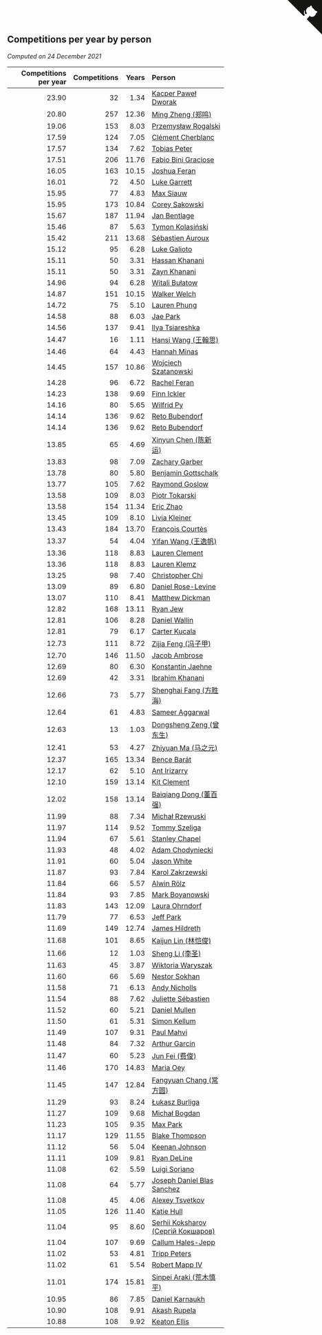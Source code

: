 ## Competitions per year by person

*Computed on 24 December 2021*

| Competitions per year | Competitions | Years | Person |
| ---: | ---: | ---: | :--- |
| 23.90 | 32 | 1.34 | [Kacper Paweł Dworak](https://www.worldcubeassociation.org/persons/2020DWOR01) |
| 20.80 | 257 | 12.36 | [Ming Zheng (郑鸣)](https://www.worldcubeassociation.org/persons/2009ZHEN11) |
| 19.06 | 153 | 8.03 | [Przemysław Rogalski](https://www.worldcubeassociation.org/persons/2013ROGA02) |
| 17.59 | 124 | 7.05 | [Clément Cherblanc](https://www.worldcubeassociation.org/persons/2014CHER05) |
| 17.57 | 134 | 7.62 | [Tobias Peter](https://www.worldcubeassociation.org/persons/2014PETE03) |
| 17.51 | 206 | 11.76 | [Fabio Bini Graciose](https://www.worldcubeassociation.org/persons/2010GRAC02) |
| 16.05 | 163 | 10.15 | [Joshua Feran](https://www.worldcubeassociation.org/persons/2011FERA01) |
| 16.01 | 72 | 4.50 | [Luke Garrett](https://www.worldcubeassociation.org/persons/2017GARR05) |
| 15.95 | 77 | 4.83 | [Max Siauw](https://www.worldcubeassociation.org/persons/2017SIAU02) |
| 15.95 | 173 | 10.84 | [Corey Sakowski](https://www.worldcubeassociation.org/persons/2011SAKO01) |
| 15.67 | 187 | 11.94 | [Jan Bentlage](https://www.worldcubeassociation.org/persons/2010BENT01) |
| 15.46 | 87 | 5.63 | [Tymon Kolasiński](https://www.worldcubeassociation.org/persons/2016KOLA02) |
| 15.42 | 211 | 13.68 | [Sébastien Auroux](https://www.worldcubeassociation.org/persons/2008AURO01) |
| 15.12 | 95 | 6.28 | [Luke Galioto](https://www.worldcubeassociation.org/persons/2015GALI02) |
| 15.11 | 50 | 3.31 | [Hassan Khanani](https://www.worldcubeassociation.org/persons/2018KHAN26) |
| 15.11 | 50 | 3.31 | [Zayn Khanani](https://www.worldcubeassociation.org/persons/2018KHAN28) |
| 14.96 | 94 | 6.28 | [Witali Bułatow](https://www.worldcubeassociation.org/persons/2015BUAT01) |
| 14.87 | 151 | 10.15 | [Walker Welch](https://www.worldcubeassociation.org/persons/2011WELC01) |
| 14.72 | 75 | 5.10 | [Lauren Phung](https://www.worldcubeassociation.org/persons/2016PHUN02) |
| 14.58 | 88 | 6.03 | [Jae Park](https://www.worldcubeassociation.org/persons/2015PARK24) |
| 14.56 | 137 | 9.41 | [Ilya Tsiareshka](https://www.worldcubeassociation.org/persons/2012TERE01) |
| 14.47 | 16 | 1.11 | [Hansi Wang (王翰思)](https://www.worldcubeassociation.org/persons/2020WANG19) |
| 14.46 | 64 | 4.43 | [Hannah Minas](https://www.worldcubeassociation.org/persons/2017MINA04) |
| 14.45 | 157 | 10.86 | [Wojciech Szatanowski](https://www.worldcubeassociation.org/persons/2011SZAT01) |
| 14.28 | 96 | 6.72 | [Rachel Feran](https://www.worldcubeassociation.org/persons/2015FERA01) |
| 14.23 | 138 | 9.69 | [Finn Ickler](https://www.worldcubeassociation.org/persons/2012ICKL01) |
| 14.16 | 80 | 5.65 | [Wilfrid Py](https://www.worldcubeassociation.org/persons/2016PYWI01) |
| 14.14 | 136 | 9.62 | [Reto Bubendorf](https://www.worldcubeassociation.org/persons/2012BUBE01) |
| 14.14 | 136 | 9.62 | [Reto Bubendorf](https://www.worldcubeassociation.org/persons/2012BUBE01) |
| 13.85 | 65 | 4.69 | [Xinyun Chen (陈新运)](https://www.worldcubeassociation.org/persons/2017CHEN36) |
| 13.83 | 98 | 7.09 | [Zachary Garber](https://www.worldcubeassociation.org/persons/2014GARB01) |
| 13.78 | 80 | 5.80 | [Benjamin Gottschalk](https://www.worldcubeassociation.org/persons/2016GOTT01) |
| 13.77 | 105 | 7.62 | [Raymond Goslow](https://www.worldcubeassociation.org/persons/2014GOSL01) |
| 13.58 | 109 | 8.03 | [Piotr Tokarski](https://www.worldcubeassociation.org/persons/2013TOKA01) |
| 13.58 | 154 | 11.34 | [Eric Zhao](https://www.worldcubeassociation.org/persons/2010ZHAO19) |
| 13.45 | 109 | 8.10 | [Livia Kleiner](https://www.worldcubeassociation.org/persons/2013KLEI03) |
| 13.43 | 184 | 13.70 | [François Courtès](https://www.worldcubeassociation.org/persons/2008COUR01) |
| 13.37 | 54 | 4.04 | [Yifan Wang (王逸帆)](https://www.worldcubeassociation.org/persons/2017WANY29) |
| 13.36 | 118 | 8.83 | [Lauren Clement](https://www.worldcubeassociation.org/persons/2013KLEM01) |
| 13.36 | 118 | 8.83 | [Lauren Klemz](https://www.worldcubeassociation.org/persons/2013KLEM01) |
| 13.25 | 98 | 7.40 | [Christopher Chi](https://www.worldcubeassociation.org/persons/2014CHIC01) |
| 13.09 | 89 | 6.80 | [Daniel Rose-Levine](https://www.worldcubeassociation.org/persons/2015ROSE01) |
| 13.07 | 110 | 8.41 | [Matthew Dickman](https://www.worldcubeassociation.org/persons/2013DICK01) |
| 12.82 | 168 | 13.11 | [Ryan Jew](https://www.worldcubeassociation.org/persons/2008JEWR01) |
| 12.81 | 106 | 8.28 | [Daniel Wallin](https://www.worldcubeassociation.org/persons/2013WALL03) |
| 12.81 | 79 | 6.17 | [Carter Kucala](https://www.worldcubeassociation.org/persons/2015KUCA01) |
| 12.73 | 111 | 8.72 | [Zijia Feng (冯子甲)](https://www.worldcubeassociation.org/persons/2013FENG02) |
| 12.70 | 146 | 11.50 | [Jacob Ambrose](https://www.worldcubeassociation.org/persons/2010AMBR01) |
| 12.69 | 80 | 6.30 | [Konstantin Jaehne](https://www.worldcubeassociation.org/persons/2015JAEH01) |
| 12.69 | 42 | 3.31 | [Ibrahim Khanani](https://www.worldcubeassociation.org/persons/2018KHAN27) |
| 12.66 | 73 | 5.77 | [Shenghai Fang (方胜海)](https://www.worldcubeassociation.org/persons/2016FANG01) |
| 12.64 | 61 | 4.83 | [Sameer Aggarwal](https://www.worldcubeassociation.org/persons/2017AGGA01) |
| 12.63 | 13 | 1.03 | [Dongsheng Zeng (曾东生)](https://www.worldcubeassociation.org/persons/2020ZENG03) |
| 12.41 | 53 | 4.27 | [Zhiyuan Ma (马之元)](https://www.worldcubeassociation.org/persons/2017MAZH04) |
| 12.37 | 165 | 13.34 | [Bence Barát](https://www.worldcubeassociation.org/persons/2008BARA01) |
| 12.17 | 62 | 5.10 | [Ant Irizarry](https://www.worldcubeassociation.org/persons/2016IRIZ02) |
| 12.10 | 159 | 13.14 | [Kit Clement](https://www.worldcubeassociation.org/persons/2008CLEM01) |
| 12.02 | 158 | 13.14 | [Baiqiang Dong (董百强)](https://www.worldcubeassociation.org/persons/2008DONG06) |
| 11.99 | 88 | 7.34 | [Michał Rzewuski](https://www.worldcubeassociation.org/persons/2014RZEW01) |
| 11.97 | 114 | 9.52 | [Tommy Szeliga](https://www.worldcubeassociation.org/persons/2012SZEL01) |
| 11.94 | 67 | 5.61 | [Stanley Chapel](https://www.worldcubeassociation.org/persons/2016CHAP04) |
| 11.93 | 48 | 4.02 | [Adam Chodyniecki](https://www.worldcubeassociation.org/persons/2017CHOD02) |
| 11.91 | 60 | 5.04 | [Jason White](https://www.worldcubeassociation.org/persons/2016WHIT16) |
| 11.87 | 93 | 7.84 | [Karol Zakrzewski](https://www.worldcubeassociation.org/persons/2014ZAKR01) |
| 11.84 | 66 | 5.57 | [Alwin Rölz](https://www.worldcubeassociation.org/persons/2016ROLZ01) |
| 11.84 | 93 | 7.85 | [Mark Boyanowski](https://www.worldcubeassociation.org/persons/2014BOYA01) |
| 11.83 | 143 | 12.09 | [Laura Ohrndorf](https://www.worldcubeassociation.org/persons/2009OHRN01) |
| 11.79 | 77 | 6.53 | [Jeff Park](https://www.worldcubeassociation.org/persons/2015PARK08) |
| 11.69 | 149 | 12.74 | [James Hildreth](https://www.worldcubeassociation.org/persons/2009HILD01) |
| 11.68 | 101 | 8.65 | [Kaijun Lin (林恺俊)](https://www.worldcubeassociation.org/persons/2013LINK01) |
| 11.66 | 12 | 1.03 | [Sheng Li (李圣)](https://www.worldcubeassociation.org/persons/2020LISH02) |
| 11.63 | 45 | 3.87 | [Wiktoria Waryszak](https://www.worldcubeassociation.org/persons/2018WARY01) |
| 11.60 | 66 | 5.69 | [Nestor Sokhan](https://www.worldcubeassociation.org/persons/2016SOKH01) |
| 11.58 | 71 | 6.13 | [Andy Nicholls](https://www.worldcubeassociation.org/persons/2015NICH04) |
| 11.54 | 88 | 7.62 | [Juliette Sébastien](https://www.worldcubeassociation.org/persons/2014SEBA01) |
| 11.52 | 60 | 5.21 | [Daniel Mullen](https://www.worldcubeassociation.org/persons/2016MULL04) |
| 11.50 | 61 | 5.31 | [Simon Kellum](https://www.worldcubeassociation.org/persons/2016KELL12) |
| 11.49 | 107 | 9.31 | [Paul Mahvi](https://www.worldcubeassociation.org/persons/2012MAHV01) |
| 11.48 | 84 | 7.32 | [Arthur Garcin](https://www.worldcubeassociation.org/persons/2014GARC27) |
| 11.47 | 60 | 5.23 | [Jun Fei (费俊)](https://www.worldcubeassociation.org/persons/2016FEIJ02) |
| 11.46 | 170 | 14.83 | [Maria Oey](https://www.worldcubeassociation.org/persons/2007OEYM01) |
| 11.45 | 147 | 12.84 | [Fangyuan Chang (常方圆)](https://www.worldcubeassociation.org/persons/2009CHAN04) |
| 11.29 | 93 | 8.24 | [Łukasz Burliga](https://www.worldcubeassociation.org/persons/2013BURL01) |
| 11.27 | 109 | 9.68 | [Michał Bogdan](https://www.worldcubeassociation.org/persons/2012BOGD01) |
| 11.23 | 105 | 9.35 | [Max Park](https://www.worldcubeassociation.org/persons/2012PARK03) |
| 11.17 | 129 | 11.55 | [Blake Thompson](https://www.worldcubeassociation.org/persons/2010THOM03) |
| 11.12 | 56 | 5.04 | [Keenan Johnson](https://www.worldcubeassociation.org/persons/2016JOHN30) |
| 11.11 | 109 | 9.81 | [Ryan DeLine](https://www.worldcubeassociation.org/persons/2012DELI01) |
| 11.08 | 62 | 5.59 | [Luigi Soriano](https://www.worldcubeassociation.org/persons/2016SORI04) |
| 11.08 | 64 | 5.77 | [Joseph Daniel Blas Sanchez](https://www.worldcubeassociation.org/persons/2016SANC08) |
| 11.08 | 45 | 4.06 | [Alexey Tsvetkov](https://www.worldcubeassociation.org/persons/2017TSVE02) |
| 11.05 | 126 | 11.40 | [Katie Hull](https://www.worldcubeassociation.org/persons/2010HULL01) |
| 11.04 | 95 | 8.60 | [Serhii Koksharov (Сергій Кокшаров)](https://www.worldcubeassociation.org/persons/2013KOKS01) |
| 11.04 | 107 | 9.69 | [Callum Hales-Jepp](https://www.worldcubeassociation.org/persons/2012HALE01) |
| 11.02 | 53 | 4.81 | [Tripp Peters](https://www.worldcubeassociation.org/persons/2017PETE04) |
| 11.02 | 61 | 5.54 | [Robert Mapp IV](https://www.worldcubeassociation.org/persons/2016IVRO01) |
| 11.01 | 174 | 15.81 | [Sinpei Araki (荒木慎平)](https://www.worldcubeassociation.org/persons/2006ARAK01) |
| 10.95 | 86 | 7.85 | [Daniel Karnaukh](https://www.worldcubeassociation.org/persons/2014KARN02) |
| 10.90 | 108 | 9.91 | [Akash Rupela](https://www.worldcubeassociation.org/persons/2012RUPE01) |
| 10.88 | 108 | 9.92 | [Keaton Ellis](https://www.worldcubeassociation.org/persons/2012ELLI01) |


<a href="https://github.com/jonatanklosko/wca_statistics" class="github-corner" aria-label="View source on Github"><svg width="80" height="80" viewBox="0 0 250 250" style="fill:#151513; color:#fff; position: absolute; top: 0; border: 0; right: 0;" aria-hidden="true"><path d="M0,0 L115,115 L130,115 L142,142 L250,250 L250,0 Z"></path><path d="M128.3,109.0 C113.8,99.7 119.0,89.6 119.0,89.6 C122.0,82.7 120.5,78.6 120.5,78.6 C119.2,72.0 123.4,76.3 123.4,76.3 C127.3,80.9 125.5,87.3 125.5,87.3 C122.9,97.6 130.6,101.9 134.4,103.2" fill="currentColor" style="transform-origin: 130px 106px;" class="octo-arm"></path><path d="M115.0,115.0 C114.9,115.1 118.7,116.5 119.8,115.4 L133.7,101.6 C136.9,99.2 139.9,98.4 142.2,98.6 C133.8,88.0 127.5,74.4 143.8,58.0 C148.5,53.4 154.0,51.2 159.7,51.0 C160.3,49.4 163.2,43.6 171.4,40.1 C171.4,40.1 176.1,42.5 178.8,56.2 C183.1,58.6 187.2,61.8 190.9,65.4 C194.5,69.0 197.7,73.2 200.1,77.6 C213.8,80.2 216.3,84.9 216.3,84.9 C212.7,93.1 206.9,96.0 205.4,96.6 C205.1,102.4 203.0,107.8 198.3,112.5 C181.9,128.9 168.3,122.5 157.7,114.1 C157.9,116.9 156.7,120.9 152.7,124.9 L141.0,136.5 C139.8,137.7 141.6,141.9 141.8,141.8 Z" fill="currentColor" class="octo-body"></path></svg></a><style>.github-corner:hover .octo-arm{animation:octocat-wave 560ms ease-in-out}@keyframes octocat-wave{0%,100%{transform:rotate(0)}20%,60%{transform:rotate(-25deg)}40%,80%{transform:rotate(10deg)}}@media (max-width:500px){.github-corner:hover .octo-arm{animation:none}.github-corner .octo-arm{animation:octocat-wave 560ms ease-in-out}}</style>
